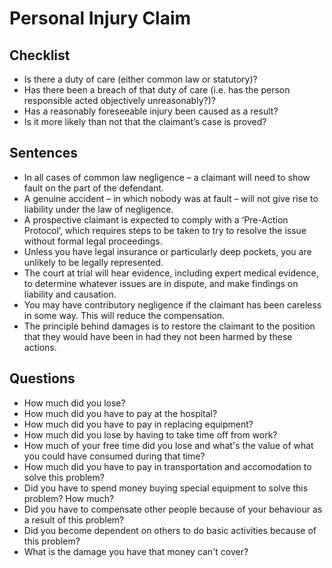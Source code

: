 # Personal Injury Claim

## Checklist
- Is there a duty of care (either common law or statutory)?
- Has there been a breach of that duty of care (i.e. has the person responsible acted objectively unreasonably?)?
- Has a reasonably foreseeable injury been caused as a result?
- Is it more likely than not that the claimant’s case is proved?

## Sentences
- In all cases of common law negligence – a claimant will need to show fault on the part of the defendant.
- A genuine accident – in which nobody was at fault – will not give rise to liability under the law of negligence.
- A prospective claimant is expected to comply with a ‘Pre-Action Protocol’, which requires steps to be taken to try to resolve the issue without formal legal proceedings.
- Unless you have legal insurance or particularly deep pockets, you are unlikely to be legally represented.
- The court at trial will hear evidence, including expert medical evidence, to determine whatever issues are in dispute, and make findings on liability and causation.
- You may have contributory negligence if the claimant has been careless in some way. This will reduce the compensation.
- The principle behind damages is to restore the claimant to the position that they would have been in had they not been harmed by these actions.

## Questions
- How much did you lose?
- How much did you have to pay at the hospital?
- How much did you have to pay in replacing equipment?
- How much did you lose by having to take time off from work?
- How much of your free time did you lose and what's the value of what you could have consumed during that time?
- How much did you have to pay in transportation and accomodation to solve this problem?
- Did you have to spend money buying special equipment to solve this problem? How much?
- Did you have to compensate other people because of your behaviour as a result of this problem?
- Did you become dependent on others to do basic activities because of this problem?
- What is the damage you have that money can't cover?
